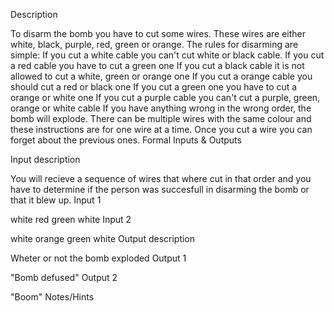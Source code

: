Description

To disarm the bomb you have to cut some wires. These wires are either white, black, purple, red, green or orange.
The rules for disarming are simple:
If you cut a white cable you can't cut white or black cable.
If you cut a red cable you have to cut a green one
If you cut a black cable it is not allowed to cut a white, green or orange one
If you cut a orange cable you should cut a red or black one
If you cut a green one you have to cut a orange or white one
If you cut a purple cable you can't cut a purple, green, orange or white cable
If you have anything wrong in the wrong order, the bomb will explode.
There can be multiple wires with the same colour and these instructions are for one wire at a time. Once you cut a wire you can forget about the previous ones.
Formal Inputs & Outputs

Input description

You will recieve a sequence of wires that where cut in that order and you have to determine if the person was succesfull in disarming the bomb or that it blew up.
Input 1

white
red
green
white
Input 2

white
orange
green
white
Output description

Wheter or not the bomb exploded
Output 1

"Bomb defused"
Output 2

"Boom"
Notes/Hints
